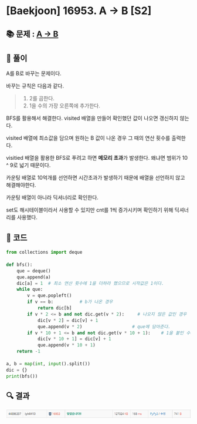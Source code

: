 # [Baekjoon] 16953. A → B [S2]

## 📚 문제 : [A → B](https://www.acmicpc.net/problem/16953)

## 📖 풀이

A를 B로 바꾸는 문제이다.

바꾸는 규칙은 다음과 같다.

> 1. 2를 곱한다.
> 2. 1을 수의 가장 오른쪽에 추가한다.

BFS를 활용해서 해결한다. visited 배열을 만들어 확인했던 값이 나오면 갱신하지 않는다.

visited 배열에 최소값을 담으며 원하는 B 값이 나온 경우 그 때의 연산 횟수를 출력한다.

visitied 배열을 활용한 BFS로 푸려고 하면 **메모리 초과**가 발생한다. 왜냐면 범위가 10 ^ 9로 넓기 때문이다.

카운팅 배열로 10억개를 선언하면 시간초과가 발생하기 때문에 배열을 선언하지 않고 해결해야한다.

카운팅 배열이 아니라 딕셔너리로 확인한다.

set도 해시테이블이라서 사용할 수 있지만 cnt를 1씩 증가시키며 확인하기 위해 딕셔너리를 사용했다.

## 📒 코드

```python
from collections import deque

def bfs():
    que = deque()
    que.append(a)
    dic[a] = 1  # 최소 연산 횟수에 1을 더하라 했으므로 시작값은 1이다.
    while que:
        v = que.popleft()
        if v == b:          # b가 나온 경우
            return dic[b]
        if v * 2 <= b and not dic.get(v * 2):     # 나오지 않은 값인 경우
            dic[v * 2] = dic[v] + 1
            que.append(v * 2)                   # que에 담아준다.
        if v * 10 + 1 <= b and not dic.get(v * 10 + 1):    # 1을 붙인 수의 연산횟수가 더 작아지면 변경
            dic[v * 10 + 1] = dic[v] + 1
            que.append(v * 10 + 1)
    return -1

a, b = map(int, input().split())
dic = {}
print(bfs())
```

## 🔍 결과

![image-20220623120933669](README.assets/image-20220623120933669.png)